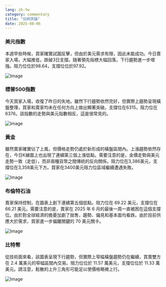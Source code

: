 ```yaml
---
lang: zh-tw
category: commentary
title: "日終評論"
date: 2025-08-06
---
```


### 美元指數

本週早些時候，買家確實試圖反擊，但由於美元需求有限，因此未能成功。今日賣家入場，大幅推低，跌破3日支撐。隨著領先指標大幅回落，下行趨勢進一步增強。阻力位位於98.64，支撐位位於97.92。

![Image](https://markleighedu.github.io/img/Aug-2025/06-Aug-2025/usdindex.jpg)

### 標普500指數

今天買家入場，收復了昨日的失地。雖然下行趨勢依然完好，但實際上趨勢呈現橫盤整理，買家和賣家均未在任何方向上做出顯著突破。支撐位在6315，阻力位在6376。該指數的走勢與美元指數相反，這是很常見的。

![Image](https://markleighedu.github.io/img/Aug-2025/06-Aug-2025/sp500.jpg)

### 黃金

雖然賣家確實佔了上風，但價格走勢仍處於新形成的橫盤區間內。上漲趨勢依然存在，今日K線圖上也出現了連續第三個上漲低點。需要注意的是，金價走勢與美元走勢一致（走低），而非兩種貨幣之間傳統的反向關係。阻力位在3,386美元，支撐位在3,358美元下方。買家在3400美元阻力位區域繼續遭遇失敗。

![Image](https://markleighedu.github.io/img/Aug-2025/06-Aug-2025/gold.jpg)

### 布倫特石油

賣家保持控制，在圖表上創下連續第五個低點。阻力位在 69.22 美元，支撐位在 66.21 美元。需要注意的是，賣家在 2025 年 6 月的最後一周一直被困在這個支撐位。由於對全球經濟的擔憂加劇了拋售，趨勢、偏見和基本面均看跌。由於目前供應大於需求，買家進一步偏離關鍵的 70 美元關卡。

![Image](https://markleighedu.github.io/img/Aug-2025/06-Aug-2025/brentoil.jpg)

### 比特幣

從技術面來看，該圖表呈現下行趨勢，但實際上窄幅橫盤趨勢仍在繼續，買賣雙方在 2.4 萬美元的窄幅區間內交易。阻力位位於 11.57 萬美元，支撐位位於 11.33 萬美元。請注意，鬆散的上升三角形可能足以使價格略微上行。

![Image](https://markleighedu.github.io/img/Aug-2025/06-Aug-2025/bitcoin.jpg)

